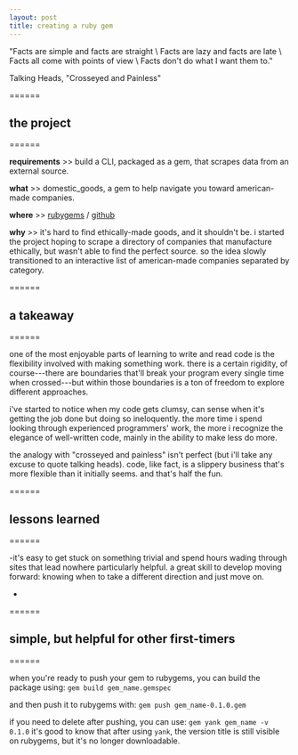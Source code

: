 ```yaml
---
layout: post
title: creating a ruby gem
---
```


"Facts are simple and facts are straight \\
Facts are lazy and facts are late \\
Facts all come with points of view \\
Facts don't do what I want them to."

   Talking Heads, "Crosseyed and Painless"

======
## the project
======

**requirements** >> build a CLI, packaged as a gem, that scrapes data from an external source.

**what** >> domestic_goods, a gem to help navigate you toward american-made companies.

**where** >> [rubygems](https://rubygems.org/gems/domestic_goods) / [github](https://github.com/bennorris/domestic_goods-cli-gem)

**why** >> it's hard to find ethically-made goods, and it shouldn't be. i started the project hoping to scrape a directory of companies that manufacture ethically, but wasn't able to find the perfect source. so the idea slowly transitioned to an interactive list of american-made companies separated by category.

======
## a takeaway
======

one of the most enjoyable parts of learning to write and read code is the flexibility involved with making something work. there is a certain rigidity, of course---there are boundaries that'll break your program every single time when crossed---but within those boundaries is a ton of freedom to explore different approaches.      

i've started to notice when my code gets clumsy, can sense when it's getting the job done but doing so ineloquently. the more time i spend looking through experienced programmers' work, the more i recognize the elegance of well-written code, mainly in the ability to make less do more.

the analogy with "crosseyed and painless" isn't perfect (but i'll take any excuse to quote talking heads). code, like fact, is a slippery business that's more flexible than it initially seems. and that's half the fun.

======
## lessons learned
======

-it's easy to get stuck on something trivial and spend hours wading through sites that lead nowhere particularly helpful. a great skill to develop moving forward: knowing when to take a different direction and just move on.

-

======
## simple, but helpful for other first-timers
======

when you're ready to push your gem to rubygems, you can build the package using:
``gem build gem_name.gemspec``

and then push it to rubygems with:
``gem push gem_name-0.1.0.gem``

if you need to delete after pushing, you can use:
``gem yank gem_name -v 0.1.0``
it's good to know that after using ``yank``, the version title is still visible on rubygems, but it's no longer downloadable. 
